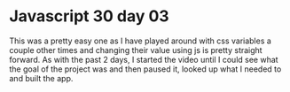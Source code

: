# Javascript 30 day 03
This was a pretty easy one as I have played around with css variables a couple other times and changing their value using js is pretty straight forward. As with the past 2 days, I started the video until I could see what the goal of the project was and then paused it, looked up what I needed to and built the app.
